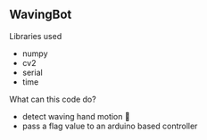 ## WavingBot 

Libraries used
- numpy 
- cv2
- serial
- time

What can this code do?
- detect waving hand motion 👋
- pass a flag value to an arduino based controller
